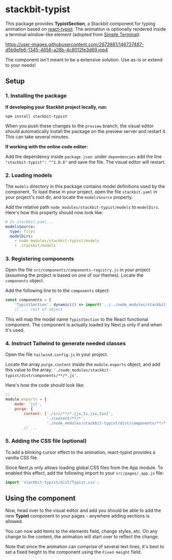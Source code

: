# stackbit-typist

This package provides **TypistSection**, a Stackbit component for typing animation based on [react-typist](https://www.npmjs.com/package/react-typist). The animation is optionally rendered inside a terminal window-like element (adopted from [Simple Terminal](https://tailwindcomponents.com/component/terminal)).

https://user-images.githubusercontent.com/2673881/146737487-d5b9efb6-1345-4656-a28b-4c8012fe3d69.mp4

The component isn't meant to be a extensive solution. Use as-is or extend to your needs!

## Setup

### 1. Installing the package

**If developing your Stackbit project locally, run:**

```shell
npm install stackbit-typist
```

When you push these changes to the `preview` branch, the visual editor should automatically install the package on the preview server and restart it. This can take several minutes.

**If working with the online code editor:**

Add the dependency inside `package.json`: under `dependencies` add the line `"stackbit-typist": "^1.0.0"` and save the file. The visual editor will restart.

### 2. Loading models

The `models` directory in this package contains model definitions used by the component. To load these in your project, open the file `stackbit.yaml` in your project's root dir, and locate the `modelsSource` property.

Add the relative path `node_modules/stackbit-typist/models` to `modelDirs`. Here's how this property should now look like:

```yaml
# In stackbit.yaml...
modelsSource:
  type: files
  modelDirs:
    - node_modules/stackbit-typist/models
    - .stackbit/models
```

### 3. Registering components

Open the file `src/components/components-registry.js` in your project (assuming the project is based on one of our themes). Locate the `components` object.

Add the following line to to the `components` object:

```js
const components = {
    'TypistSection': dynamic(() => import('../../node_modules/stackbit-typist')), // Added line
    // ... rest of object
```

This will map the model name `TypistSection` to the React functional component. The component is actually loaded by Next.js only if and when it's used.

### 4. Instruct Tailwind to generate needed classes

Open the file `tailwind.config.js` in your project.

Locate the array `purge.content` inside the `module.exports` object, and add this value to the array:
`'./node_modules/stackbit-typist/dist/components/**/*.js'`.

Here's how the code should look like:

```js
// ...
module.exports = {
    mode: 'jit',
    purge: {
        content: ['./src/**/*.{js,ts,jsx,tsx}',
                  './content/**/*',
                  './node_modules/stackbit-typist/dist/components/**/*.js'], // This item added now
        // ...
```

### 5. Adding the CSS file (optional)

To add a blinking cursor effect to the animation, react-typist provides a vanilla CSS file.

Since Next.js only allows loading global CSS files from the App module. To enabled this effect, add the following import to your `src/pages/_app.js` file:

```js
import 'stackbit-typist/dist/Typist.css';
```

## Using the component

Now, head over to the visual editor and add you should be able to add the new **Typist** component to your pages - anywhere adding sections is allowed.

You can now add items to the elements field, change styles, etc. On any change to the content, the animation will start over to reflect the change.

Note that since the animation can comprise of several text lines, it's best to set a fixed height to the component using the `Fixed Height` field.
